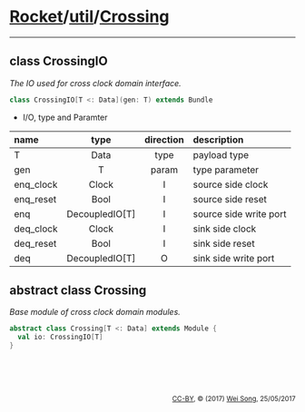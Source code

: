 [Rocket](../Readme.md)/[util](../util.md)/[Crossing](https://github.com/freechipsproject/rocket-chip/tree/master/src/main/scala/util/Crossing.scala)
========================


**********************

class CrossingIO
---------------------
*The IO used for cross clock domain interface.*

~~~scala
class CrossingIO[T <: Data](gen: T) extends Bundle
~~~

+ I/O, type and Paramter

| name                   | type             | direction  | description                           |
| :---                   | :--:             | :--:       | :---                                  |
| T                      | Data             | type       | payload type                          |
| gen                    | T                | param      | type parameter                        |
| enq\_clock             | Clock            | I          | source side clock                     |
| enq\_reset             | Bool             | I          | source side reset                     |
| enq                    | DecoupledIO[T]   | I          | source side write port                |
| deq\_clock             | Clock            | I          | sink side clock                       |
| deq\_reset             | Bool             | I          | sink side reset                       |
| deq                    | DecoupledIO[T]   | O          | sink side write port                  |


abstract class Crossing
---------------
*Base module of cross clock domain modules.*

~~~scala
abstract class Crossing[T <: Data] extends Module {
  val io: CrossingIO[T]
}
~~~


<br><br><br><p align="right"><sub>[CC-BY](https://creativecommons.org/licenses/by/3.0/), &copy; (2017) [Wei Song](mailto:wsong83@gmail.com), 25/05/2017</sub></p>

